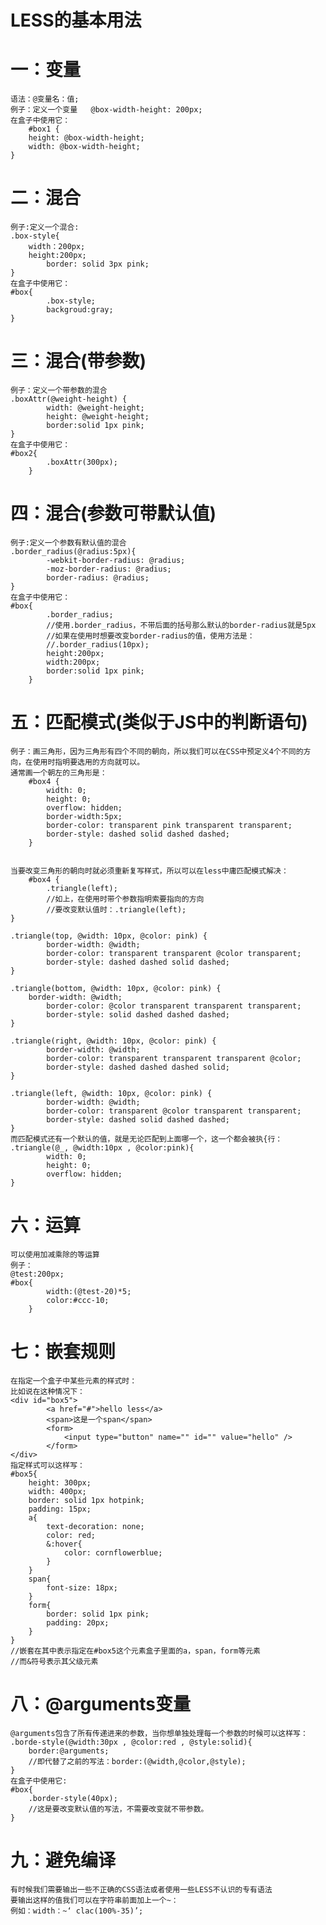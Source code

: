 # LESS的基本用法
# 一：变量
    语法：@变量名：值;
    例子：定义一个变量   @box-width-height: 200px;
    在盒子中使用它：
        #box1 {
	    height: @box-width-height;
	    width: @box-width-height;
	}

# 二：混合
    例子:定义一个混合:
	.box-style{
	    width：200px;
	    height:200px;
    	    border: solid 3px pink;
	}
    在盒子中使用它：
	#box{
            .box-style;
            backgroud:gray;
	}

# 三：混合(带参数)
    例子：定义一个带参数的混合
	.boxAttr(@weight-height) {
            width: @weight-height;
            height: @weight-height;
            border:solid 1px pink;
	}
    在盒子中使用它：
	#box2{
            .boxAttr(300px);
        }
    
# 四：混合(参数可带默认值)
    例子:定义一个参数有默认值的混合
	.border_radius(@radius:5px){
            -webkit-border-radius: @radius;
            -moz-border-radius: @radius;
            border-radius: @radius;
	}
    在盒子中使用它：
	#box{
            .border_radius;
            //使用.border_radius，不带后面的括号那么默认的border-radius就是5px
            //如果在使用时想要改变border-radius的值，使用方法是：
            //.border_radius(10px);
            height:200px;
            width:200px;
            border:solid 1px pink;
        }
# 五：匹配模式(类似于JS中的判断语句)
    例子：画三角形，因为三角形有四个不同的朝向，所以我们可以在CSS中预定义4个不同的方向，在使用时指明要选用的方向就可以。
    通常画一个朝左的三角形是：
        #box4 {
            width: 0;
            height: 0;
            overflow: hidden;
            border-width:5px;
            border-color: transparent pink transparent transparent;
            border-style: dashed solid dashed dashed;
        }
	
	
    当要改变三角形的朝向时就必须重新复写样式，所以可以在less中庸匹配模式解决：
        #box4 {
            .triangle(left);
            //如上，在使用时带个参数指明索要指向的方向
            //要改变默认值时：.triangle(left);
	}

	.triangle(top, @width: 10px, @color: pink) {
            border-width: @width;
            border-color: transparent transparent @color transparent;
            border-style: dashed dashed solid dashed;
	}
	
	.triangle(bottom, @width: 10px, @color: pink) {
	    border-width: @width;
            border-color: @color transparent transparent transparent;
            border-style: solid dashed dashed dashed;
	}
	
	.triangle(right, @width: 10px, @color: pink) {
            border-width: @width;
            border-color: transparent transparent transparent @color;
            border-style: dashed dashed dashed solid;
	}
	
	.triangle(left, @width: 10px, @color: pink) {
            border-width: @width;
            border-color: transparent @color transparent transparent;
            border-style: dashed solid dashed dashed;
	}
    而匹配模式还有一个默认的值，就是无论匹配到上面哪一个，这一个都会被执{行：
	.triangle(@_, @width:10px , @color:pink){
            width: 0;
            height: 0;
            overflow: hidden;
	}
		
# 六：运算
    可以使用加减乘除的等运算
    例子：
	@test:200px;
	#box{
            width:(@test-20)*5;
            color:#ccc-10;
        }
	
# 七：嵌套规则
    在指定一个盒子中某些元素的样式时：
    比如说在这种情况下：
	<div id="box5">
            <a href="#">hello less</a>
            <span>这是一个span</span>
            <form>
                <input type="button" name="" id="" value="hello" />
            </form>
	</div>
    指定样式可以这样写：
    #box5{
        height: 300px;
        width: 400px;
        border: solid 1px hotpink;
        padding: 15px;
        a{
            text-decoration: none;
            color: red; 
            &:hover{
                color: cornflowerblue;
            }
        }
        span{
            font-size: 18px;
        }
        form{
            border: solid 1px pink;
            padding: 20px;
        }
    }
    //嵌套在其中表示指定在#box5这个元素盒子里面的a，span，form等元素
    //而&符号表示其父级元素

# 八：@arguments变量
    @arguments包含了所有传递进来的参数，当你想单独处理每一个参数的时候可以这样写：
    .borde-style(@width:30px , @color:red , @style:solid){
        border:@arguments;
        //即代替了之前的写法：border:(@width,@color,@style);
    }
    在盒子中使用它:
    #box{
        .border-style(40px);
        //这是要改变默认值的写法，不需要改变就不带参数。
    }
	
# 九：避免编译
	有时候我们需要输出一些不正确的CSS语法或者使用一些LESS不认识的专有语法
	要输出这样的值我们可以在字符串前面加上一个~：
	例如：width：~‘ clac(100%-35)’;
	
	
	
